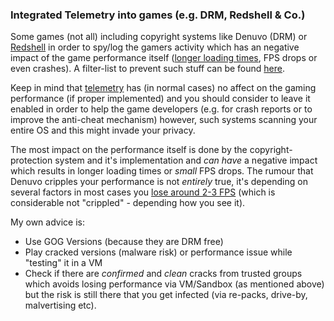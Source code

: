 ### Integrated Telemetry into games (e.g. DRM, Redshell & Co.)

Some games (not all) including copyright systems like Denuvo (DRM) or [Redshell](https://docs.google.com/spreadsheets/d/e/2PACX-1vQz1d2jf15nHZE8GaRDAWCVMWuYkhip_cwkDUD3fo9dn0EiDRG3crtNXNhPESz8ZLL2KVDULnm9D-VB/pubhtml) in order to spy/log the gamers activity which has an negative impact of the game performance itself ([longer loading times](https://www.youtube.com/watch?v=ByfLg9wGB4o), FPS drops or even crashes). A filter-list to prevent such stuff can be found [here](https://github.com/CHEF-KOCH/CKs-FilterList).

Keep in mind that [telemetry](https://en.wikipedia.org/wiki/Telemetry) has (in normal cases) no affect on the gaming performance (if proper implemented) and you should consider to leave it enabled in order to help the game developers (e.g. for crash reports or to improve the anti-cheat mechanism) however, such systems scanning your entire OS and this might invade your privacy.

The most impact on the performance itself is done by the copyright-protection system and it's implementation and _can have_ a negative impact which results in longer loading times or _small_ FPS drops. The rumour that Denuvo cripples your performance is not _entirely_ true, it's depending on several factors in most cases you [lose around 2-3 FPS](https://www.extremetech.com/gaming/282924-denuvo-really-does-cripple-pc-gaming-performance) (which is considerable not "crippled" - depending how you see it).

My own advice is:
- Use GOG Versions (because they are DRM free)
- Play cracked versions (malware risk) or performance issue while "testing" it in a VM
- Check if there are _confirmed_ and _clean_ cracks from trusted groups which avoids losing performance via VM/Sandbox (as mentioned above) but the risk is still there that you get infected (via re-packs, drive-by, malvertising etc).
